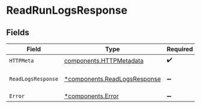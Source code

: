 # ReadRunLogsResponse


## Fields

| Field                                                                       | Type                                                                        | Required                                                                    | Description                                                                 |
| --------------------------------------------------------------------------- | --------------------------------------------------------------------------- | --------------------------------------------------------------------------- | --------------------------------------------------------------------------- |
| `HTTPMeta`                                                                  | [components.HTTPMetadata](../../models/components/httpmetadata.md)          | :heavy_check_mark:                                                          | N/A                                                                         |
| `ReadLogsResponse`                                                          | [*components.ReadLogsResponse](../../models/components/readlogsresponse.md) | :heavy_minus_sign:                                                          | Run logs retrieved successfully                                             |
| `Error`                                                                     | [*components.Error](../../models/components/error.md)                       | :heavy_minus_sign:                                                          | Error                                                                       |